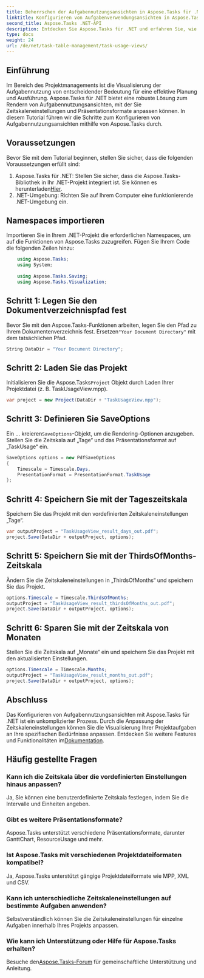 ```yaml
---
title: Beherrschen der Aufgabennutzungsansichten in Aspose.Tasks für .NET
linktitle: Konfigurieren von Aufgabenverwendungsansichten in Aspose.Tasks
second_title: Aspose.Tasks .NET-API
description: Entdecken Sie Aspose.Tasks für .NET und erfahren Sie, wie Sie Aufgabennutzungsansichten konfigurieren. Passen Sie die Zeitskaleneinstellungen an und verbessern Sie die visuelle Darstellung Ihres Projektmanagements.
type: docs
weight: 24
url: /de/net/task-table-management/task-usage-views/
---
```

## Einführung
Im Bereich des Projektmanagements ist die Visualisierung der Aufgabennutzung von entscheidender Bedeutung für eine effektive Planung und Ausführung. Aspose.Tasks für .NET bietet eine robuste Lösung zum Rendern von Aufgabennutzungsansichten, mit der Sie Zeitskaleneinstellungen und Präsentationsformate anpassen können. In diesem Tutorial führen wir die Schritte zum Konfigurieren von Aufgabennutzungsansichten mithilfe von Aspose.Tasks durch.
## Voraussetzungen
Bevor Sie mit dem Tutorial beginnen, stellen Sie sicher, dass die folgenden Voraussetzungen erfüllt sind:
1.  Aspose.Tasks für .NET: Stellen Sie sicher, dass die Aspose.Tasks-Bibliothek in Ihr .NET-Projekt integriert ist. Sie können es herunterladen[Hier](https://releases.aspose.com/tasks/net/).
2. .NET-Umgebung: Richten Sie auf Ihrem Computer eine funktionierende .NET-Umgebung ein.
## Namespaces importieren
Importieren Sie in Ihrem .NET-Projekt die erforderlichen Namespaces, um auf die Funktionen von Aspose.Tasks zuzugreifen. Fügen Sie Ihrem Code die folgenden Zeilen hinzu:
```csharp
    using Aspose.Tasks;
    using System;
    
    using Aspose.Tasks.Saving;
    using Aspose.Tasks.Visualization;
```
## Schritt 1: Legen Sie den Dokumentverzeichnispfad fest
 Bevor Sie mit den Aspose.Tasks-Funktionen arbeiten, legen Sie den Pfad zu Ihrem Dokumentenverzeichnis fest. Ersetzen`"Your Document Directory"` mit dem tatsächlichen Pfad.
```csharp
String DataDir = "Your Document Directory";
```
## Schritt 2: Laden Sie das Projekt
 Initialisieren Sie die Aspose.Tasks`Project` Objekt durch Laden Ihrer Projektdatei (z. B. TaskUsageView.mpp).
```csharp
var project = new Project(DataDir + "TaskUsageView.mpp");
```
## Schritt 3: Definieren Sie SaveOptions
 Ein ... kreieren`SaveOptions`-Objekt, um die Rendering-Optionen anzugeben. Stellen Sie die Zeitskala auf „Tage“ und das Präsentationsformat auf „TaskUsage“ ein.
```csharp
SaveOptions options = new PdfSaveOptions
{
    Timescale = Timescale.Days,
    PresentationFormat = PresentationFormat.TaskUsage
};
```
## Schritt 4: Speichern Sie mit der Tageszeitskala
Speichern Sie das Projekt mit den vordefinierten Zeitskaleneinstellungen „Tage“.
```csharp
var outputProject = "TaskUsageView_result_days_out.pdf";
project.Save(DataDir + outputProject, options);
```
## Schritt 5: Speichern Sie mit der ThirdsOfMonths-Zeitskala
Ändern Sie die Zeitskaleneinstellungen in „ThirdsOfMonths“ und speichern Sie das Projekt.
```csharp
options.Timescale = Timescale.ThirdsOfMonths;
outputProject = "TaskUsageView_result_thirdsOfMonths_out.pdf";
project.Save(DataDir + outputProject, options);
```
## Schritt 6: Sparen Sie mit der Zeitskala von Monaten
Stellen Sie die Zeitskala auf „Monate“ ein und speichern Sie das Projekt mit den aktualisierten Einstellungen.
```csharp
options.Timescale = Timescale.Months;
outputProject = "TaskUsageView_result_months_out.pdf";
project.Save(DataDir + outputProject, options);
```
## Abschluss
Das Konfigurieren von Aufgabennutzungsansichten mit Aspose.Tasks für .NET ist ein unkomplizierter Prozess. Durch die Anpassung der Zeitskaleneinstellungen können Sie die Visualisierung Ihrer Projektaufgaben an Ihre spezifischen Bedürfnisse anpassen.
 Entdecken Sie weitere Features und Funktionalitäten im[Dokumentation](https://reference.aspose.com/tasks/net/).
## Häufig gestellte Fragen
### Kann ich die Zeitskala über die vordefinierten Einstellungen hinaus anpassen?
Ja, Sie können eine benutzerdefinierte Zeitskala festlegen, indem Sie die Intervalle und Einheiten angeben.
### Gibt es weitere Präsentationsformate?
Aspose.Tasks unterstützt verschiedene Präsentationsformate, darunter GanttChart, ResourceUsage und mehr.
### Ist Aspose.Tasks mit verschiedenen Projektdateiformaten kompatibel?
Ja, Aspose.Tasks unterstützt gängige Projektdateiformate wie MPP, XML und CSV.
### Kann ich unterschiedliche Zeitskaleneinstellungen auf bestimmte Aufgaben anwenden?
Selbstverständlich können Sie die Zeitskaleneinstellungen für einzelne Aufgaben innerhalb Ihres Projekts anpassen.
### Wie kann ich Unterstützung oder Hilfe für Aspose.Tasks erhalten?
 Besuche den[Aspose.Tasks-Forum](https://forum.aspose.com/c/tasks/15) für gemeinschaftliche Unterstützung und Anleitung.